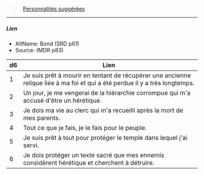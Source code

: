 ﻿---
!PersonalityLinkItem
Table: >+
  |d6|Lien|

  |---|---|

  |1|Je suis prêt à mourir en tentant de récupérer <!--br-->une ancienne relique liée à ma foi et qui a été <!--br-->perdue il y a très longtemps.|

  |2|Un jour, je me vengerai de la hiérarchie <!--br-->corrompue qui m'a accusé d'être un hérétique.|

  |3|Je dois ma vie au clerc qui m'a recueilli après la <!--br-->mort de mes parents.|

  |4|Tout ce que je fais, je le fais pour le peuple.|

  |5|Je suis prêt à tout pour protéger le temple dans <!--br-->lequel j'ai servi.|

  |6|Je dois protéger un texte sacré que mes <!--br-->ennemis considèrent hérétique et cherchent à <!--br-->détruire.|

Id: background_devot_hd.md#lien
ParentLink: background_devot_hd.md#personnalités-suggérées
Name: Lien
ParentName: Personnalités suggérées
NameLevel: 5
AltName: Bond  (SRD p61)
Source: (MDR p83)
Attributes: {}
---
> [Personnalités suggérées](hd_background_devot_personnalites_suggerees.md)

---

##### Lien

- AltName: Bond  (SRD p61)
- Source: (MDR p83)

|d6|Lien|
|---|---|
|1|Je suis prêt à mourir en tentant de récupérer une ancienne relique liée à ma foi et qui a été perdue il y a très longtemps.|
|2|Un jour, je me vengerai de la hiérarchie corrompue qui m'a accusé d'être un hérétique.|
|3|Je dois ma vie au clerc qui m'a recueilli après la mort de mes parents.|
|4|Tout ce que je fais, je le fais pour le peuple.|
|5|Je suis prêt à tout pour protéger le temple dans lequel j'ai servi.|
|6|Je dois protéger un texte sacré que mes ennemis considèrent hérétique et cherchent à détruire.|

